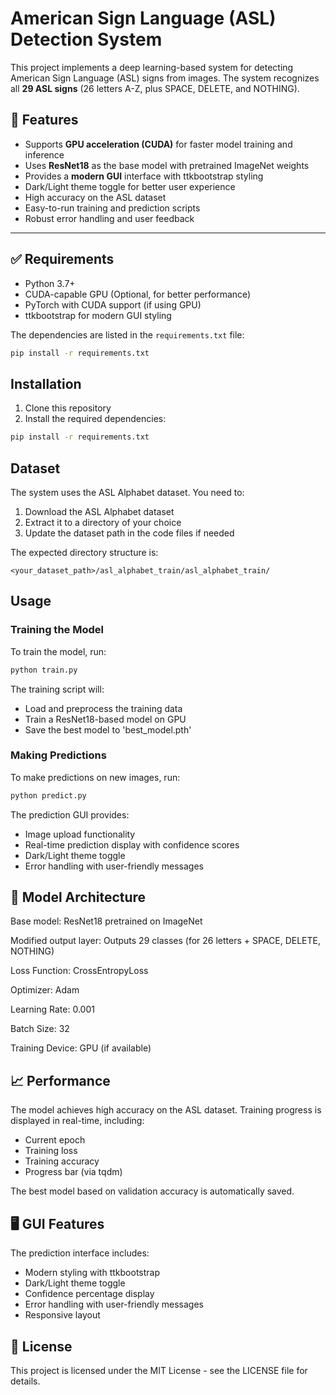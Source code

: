 # American Sign Language (ASL) Detection System

This project implements a deep learning-based system for detecting American Sign Language (ASL) signs from images. The system recognizes all **29 ASL signs** (26 letters A-Z, plus SPACE, DELETE, and NOTHING).

## 🚀 Features

- Supports **GPU acceleration (CUDA)** for faster model training and inference
- Uses **ResNet18** as the base model with pretrained ImageNet weights
- Provides a **modern GUI** interface with ttkbootstrap styling
- Dark/Light theme toggle for better user experience
- High accuracy on the ASL dataset
- Easy-to-run training and prediction scripts
- Robust error handling and user feedback

---

## ✅ Requirements

- Python 3.7+
- CUDA-capable GPU (Optional, for better performance)
- PyTorch with CUDA support (if using GPU)
- ttkbootstrap for modern GUI styling

The dependencies are listed in the `requirements.txt` file:
```bash
pip install -r requirements.txt
```

## Installation

1. Clone this repository
2. Install the required dependencies:
```bash
pip install -r requirements.txt
```

## Dataset

The system uses the ASL Alphabet dataset. You need to:

1. Download the ASL Alphabet dataset
2. Extract it to a directory of your choice
3. Update the dataset path in the code files if needed

The expected directory structure is:
```
<your_dataset_path>/asl_alphabet_train/asl_alphabet_train/
```

## Usage

### Training the Model

To train the model, run:
```bash
python train.py
```

The training script will:
- Load and preprocess the training data
- Train a ResNet18-based model on GPU
- Save the best model to 'best_model.pth'

### Making Predictions

To make predictions on new images, run:
```bash
python predict.py
```

The prediction GUI provides:
- Image upload functionality
- Real-time prediction display with confidence scores
- Dark/Light theme toggle
- Error handling with user-friendly messages

## 🧠 Model Architecture
Base model: ResNet18 pretrained on ImageNet

Modified output layer: Outputs 29 classes (for 26 letters + SPACE, DELETE, NOTHING)

Loss Function: CrossEntropyLoss

Optimizer: Adam

Learning Rate: 0.001

Batch Size: 32

Training Device: GPU (if available)

## 📈 Performance
The model achieves high accuracy on the ASL dataset. Training progress is displayed in real-time, including:

- Current epoch
- Training loss
- Training accuracy
- Progress bar (via tqdm)

The best model based on validation accuracy is automatically saved.

## 🖥️ GUI Features
The prediction interface includes:

- Modern styling with ttkbootstrap
- Dark/Light theme toggle
- Confidence percentage display
- Error handling with user-friendly messages
- Responsive layout

## 📄 License
This project is licensed under the MIT License - see the LICENSE file for details.

